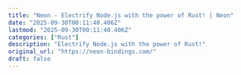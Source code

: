 ```yaml
---
title: "Neon - Electrify Node.js with the power of Rust! | Neon"
date: "2025-09-30T00:11:40.406Z"
lastmod: "2025-09-30T00:11:40.406Z"
categories: ["Rust"]
description: "Electrify Node.js with the power of Rust!"
original_url: "https://neon-bindings.com/"
draft: false
---
```

